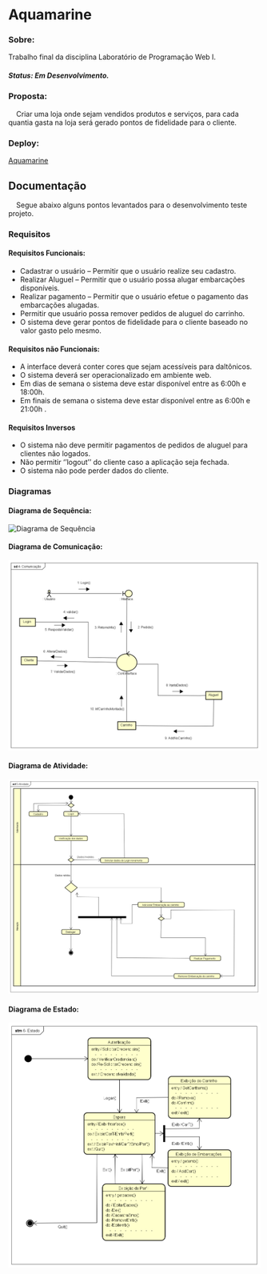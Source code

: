 # Aquamarine

### Sobre:

Trabalho final da disciplina Laboratório de Programação Web I.

##### Status: Em Desenvolvimento.

### Proposta:


&nbsp;&nbsp;&nbsp;&nbsp;Criar uma loja onde sejam vendidos produtos e serviços, para cada quantia gasta na loja será gerado pontos de fidelidade para o cliente.


### Deploy:

[Aquamarine](https://aniiz.github.io/Aquamarine/index.html)

## Documentação

&nbsp;&nbsp;&nbsp;&nbsp;Segue abaixo alguns pontos levantados para o desenvolvimento teste projeto.


### Requisitos

#### Requisitos Funcionais:

- Cadastrar o usuário – Permitir que o usuário realize seu cadastro.<br>
- Realizar Aluguel – Permitir que o usuário possa alugar embarcações disponíveis.<br>
- Realizar pagamento – Permitir que o  usuário efetue o pagamento das embarcações alugadas.<br>
- Permitir que usuário possa remover pedidos de aluguel do carrinho.<br>
- O sistema deve gerar pontos de fidelidade para o cliente baseado no valor gasto pelo mesmo.<br>

#### Requisitos não Funcionais:

- A interface deverá conter cores que sejam acessíveis para daltônicos.<br>
- O sistema deverá ser operacionalizado em ambiente web.<br>
- Em dias de semana o sistema deve estar disponível entre as 6:00h e 18:00h.<br>
- Em finais de semana o sistema deve estar disponível entre as 6:00h e 21:00h .<br>

#### Requisitos Inversos

- O sistema não deve permitir pagamentos de pedidos de aluguel para clientes não logados.<br>
- Não permitir ‘’logout’’ do cliente caso a aplicação seja fechada.<br>
- O sistema não pode perder dados do cliente.<br>


### Diagramas

#### Diagrama de Sequência:

![Diagrama de Sequência](https://github.com/Aniiz/Aquamarine/blob/main/img/Diagramas/3.1%20Sequ%C3%AAncia.png)


#### Diagrama de Comunicação:

![Diagrama de Comunicação](https://github.com/Aniiz/Aquamarine/blob/main/img/Diagramas/4-%20Comunica%C3%A7%C3%A3o.png)


#### Diagrama de Atividade:

![Diagrama de Atividade](https://github.com/Aniiz/Aquamarine/blob/main/img/Diagramas/5-Atividade.png)


#### Diagrama de Estado:

![Diagrama de Estado](https://github.com/Aniiz/Aquamarine/blob/main/img/Diagramas/6-%20Estado.png)
